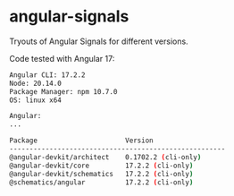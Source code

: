 # angular-signals

Tryouts of Angular Signals for different versions.

Code tested with Angular 17:

```bash
Angular CLI: 17.2.2
Node: 20.14.0
Package Manager: npm 10.7.0
OS: linux x64

Angular: 
... 

Package                      Version
------------------------------------------------------
@angular-devkit/architect    0.1702.2 (cli-only)
@angular-devkit/core         17.2.2 (cli-only)
@angular-devkit/schematics   17.2.2 (cli-only)
@schematics/angular          17.2.2 (cli-only)
```
